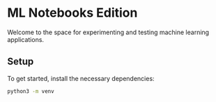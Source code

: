 ML Notebooks Edition
==========================

Welcome to the space for experimenting and testing machine learning applications.

Setup
-----

To get started, install the necessary dependencies:

```bash
python3 -m venv 
